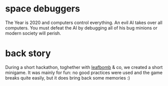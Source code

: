 # space debuggers

The Year is 2020 and computers control everything. An evil AI takes over all computers. You must defeat the AI by debugging all of his bug minions or modern society will perish.

# back story

During a short hackathon, toghether with [leafbomb](http://leafbomb.com) & co, we created a short minigame. It was mainly for fun: no good practices were used and the game breaks quite easily, but it does bring back some memories :)
